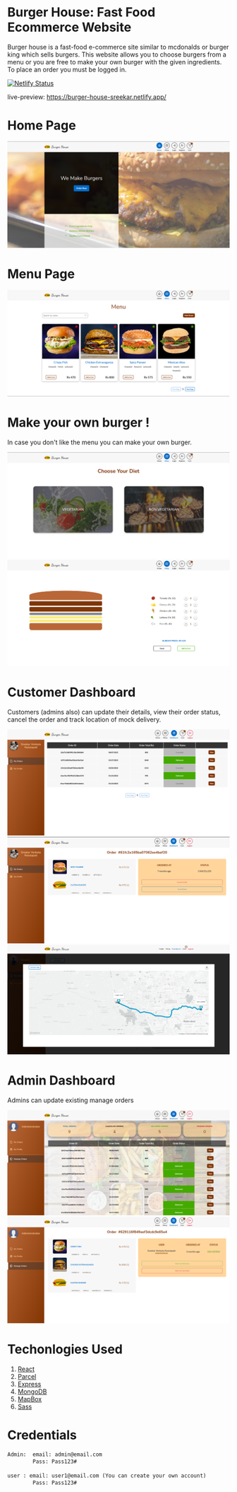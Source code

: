 # Burger House: Fast Food Ecommerce Website

Burger house is a fast-food e-commerce site similar to mcdonalds or burger king which sells burgers. This website allows you to choose burgers from a menu or you are free to make your own burger with the given ingredients. To place an order you must be logged in.

[![Netlify Status](https://api.netlify.com/api/v1/badges/2bbf0a00-133e-4a5e-8c69-df21038a8185/deploy-status)](https://app.netlify.com/sites/burger-house-sreekar/deploys)

live-preview: https://burger-house-sreekar.netlify.app/

# Home Page

![](preview-images/home.png)

# Menu Page

![](preview-images/menu.png)

# Make your own burger !

In case you don't like the menu you can make your own burger.

![](preview-images/make-1.png)
![](preview-images/make-2.png)

# Customer Dashboard

Customers (admins also) can update their details, view their order status, cancel the order and track location of mock delivery.

![](preview-images/customer-dashboard-1.png)
![](preview-images/customer-dashboard-2.png)
![](preview-images/customer-dashboard-3.png)

# Admin Dashboard

Admins can update existing manage orders

![](preview-images/admin-dashboard-1.png)
![](preview-images/admin-dashboard-2.png)

# Techonlogies Used

1. [React](https://reactjs.org/)
2. [Parcel](https://parceljs.org/)
3. [Express](https://expressjs.com/)
4. [MongoDB](https://mongodb.com/)
5. [MapBox](https://www.mapbox.com/)
6. [Sass](https://sass-lang.com/)

# Credentials

    Admin:  email: admin@email.com
            Pass: Pass123#

    user : email: user1@email.com (You can create your own account)
            Pass: Pass123#
